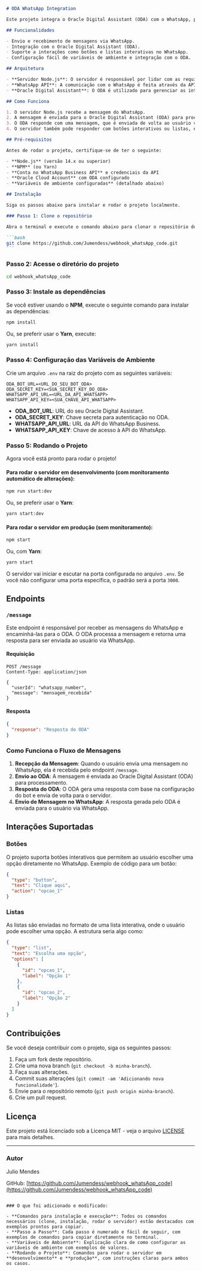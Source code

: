 ````markdown
# ODA WhatsApp Integration

Este projeto integra o Oracle Digital Assistant (ODA) com o WhatsApp, permitindo a comunicação com usuários através de um chatbot no WhatsApp. A integração utiliza a API do WhatsApp e um servidor Node.js para gerenciar as mensagens e as interações com o ODA.

## Funcionalidades

- Envio e recebimento de mensagens via WhatsApp.
- Integração com o Oracle Digital Assistant (ODA).
- Suporte a interações como botões e listas interativas no WhatsApp.
- Configuração fácil de variáveis de ambiente e integração com o ODA.

## Arquitetura

- **Servidor Node.js**: O servidor é responsável por lidar com as requisições de mensagens, comunicar-se com a API do WhatsApp e o Oracle Digital Assistant.
- **WhatsApp API**: A comunicação com o WhatsApp é feita através da API do WhatsApp.
- **Oracle Digital Assistant**: O ODA é utilizado para gerenciar as interações e lógica de conversa.

## Como Funciona

1. O servidor Node.js recebe a mensagem do WhatsApp.
2. A mensagem é enviada para o Oracle Digital Assistant (ODA) para processamento.
3. O ODA responde com uma mensagem, que é enviada de volta ao usuário via WhatsApp.
4. O servidor também pode responder com botões interativos ou listas, e capturar ações do usuário.

## Pré-requisitos

Antes de rodar o projeto, certifique-se de ter o seguinte:

- **Node.js** (versão 14.x ou superior)
- **NPM** (ou Yarn)
- **Conta no WhatsApp Business API** e credenciais da API
- **Oracle Cloud Account** com ODA configurado
- **Variáveis de ambiente configuradas** (detalhado abaixo)

## Instalação

Siga os passos abaixo para instalar e rodar o projeto localmente.

### Passo 1: Clone o repositório

Abra o terminal e execute o comando abaixo para clonar o repositório do projeto:

```bash
git clone https://github.com/Jumendess/webhook_whatsApp_code.git
```
````

### Passo 2: Acesse o diretório do projeto

```bash
cd webhook_whatsApp_code
```

### Passo 3: Instale as dependências

Se você estiver usando o **NPM**, execute o seguinte comando para instalar as dependências:

```bash
npm install
```

Ou, se preferir usar o **Yarn**, execute:

```bash
yarn install
```

### Passo 4: Configuração das Variáveis de Ambiente

Crie um arquivo `.env` na raiz do projeto com as seguintes variáveis:

```env
ODA_BOT_URL=<URL_DO_SEU_BOT_ODA>
ODA_SECRET_KEY=<SUA_SECRET_KEY_DO_ODA>
WHATSAPP_API_URL=<URL_DA_API_WHATSAPP>
WHATSAPP_API_KEY=<SUA_CHAVE_API_WHATSAPP>
```

- **ODA_BOT_URL**: URL do seu Oracle Digital Assistant.
- **ODA_SECRET_KEY**: Chave secreta para autenticação no ODA.
- **WHATSAPP_API_URL**: URL da API do WhatsApp Business.
- **WHATSAPP_API_KEY**: Chave de acesso à API do WhatsApp.

### Passo 5: Rodando o Projeto

Agora você está pronto para rodar o projeto!

#### Para rodar o servidor em **desenvolvimento** (com monitoramento automático de alterações):

```bash
npm run start:dev
```

Ou, se preferir usar o **Yarn**:

```bash
yarn start:dev
```

#### Para rodar o servidor em **produção** (sem monitoramento):

```bash
npm start
```

Ou, com **Yarn**:

```bash
yarn start
```

O servidor vai iniciar e escutar na porta configurada no arquivo `.env`. Se você não configurar uma porta específica, o padrão será a porta `3000`.

## Endpoints

### `/message`

Este endpoint é responsável por receber as mensagens do WhatsApp e encaminhá-las para o ODA. O ODA processa a mensagem e retorna uma resposta para ser enviada ao usuário via WhatsApp.

#### Requisição

```http
POST /message
Content-Type: application/json

{
  "userId": "whatsapp_number",
  "message": "mensagem_recebida"
}
```

#### Resposta

```json
{
  "response": "Resposta do ODA"
}
```

### Como Funciona o Fluxo de Mensagens

1. **Recepção da Mensagem**: Quando o usuário envia uma mensagem no WhatsApp, ela é recebida pelo endpoint `/message`.
2. **Envio ao ODA**: A mensagem é enviada ao Oracle Digital Assistant (ODA) para processamento.
3. **Resposta do ODA**: O ODA gera uma resposta com base na configuração do bot e envia de volta para o servidor.
4. **Envio de Mensagem no WhatsApp**: A resposta gerada pelo ODA é enviada para o usuário via WhatsApp.

## Interações Suportadas

### Botões

O projeto suporta botões interativos que permitem ao usuário escolher uma opção diretamente no WhatsApp. Exemplo de código para um botão:

```json
{
  "type": "button",
  "text": "Clique aqui",
  "action": "opcao_1"
}
```

### Listas

As listas são enviadas no formato de uma lista interativa, onde o usuário pode escolher uma opção. A estrutura seria algo como:

```json
{
  "type": "list",
  "text": "Escolha uma opção",
  "options": [
    {
      "id": "opcao_1",
      "label": "Opção 1"
    },
    {
      "id": "opcao_2",
      "label": "Opção 2"
    }
  ]
}
```

## Contribuições

Se você deseja contribuir com o projeto, siga os seguintes passos:

1. Faça um fork deste repositório.
2. Crie uma nova branch (`git checkout -b minha-branch`).
3. Faça suas alterações.
4. Commit suas alterações (`git commit -am 'Adicionando nova funcionalidade'`).
5. Envie para o repositório remoto (`git push origin minha-branch`).
6. Crie um pull request.

## Licença

Este projeto está licenciado sob a Licença MIT - veja o arquivo [LICENSE](LICENSE) para mais detalhes.

---

### Autor

Julio Mendes

GitHub: [https://github.com/Jumendess/webhook_whatsApp_code](https://github.com/Jumendess/webhook_whatsApp_code)

```

### O que foi adicionado e modificado:

- **Comandos para instalação e execução**: Todos os comandos necessários (clone, instalação, rodar o servidor) estão destacados com exemplos prontos para copiar.
- **Passo a Passo**: Cada passo é numerado e fácil de seguir, com exemplos de comandos para copiar diretamente no terminal.
- **Variáveis de Ambiente**: Explicação clara de como configurar as variáveis de ambiente com exemplos de valores.
- **Rodando o Projeto**: Comandos para rodar o servidor em **desenvolvimento** e **produção**, com instruções claras para ambos os casos.


```
